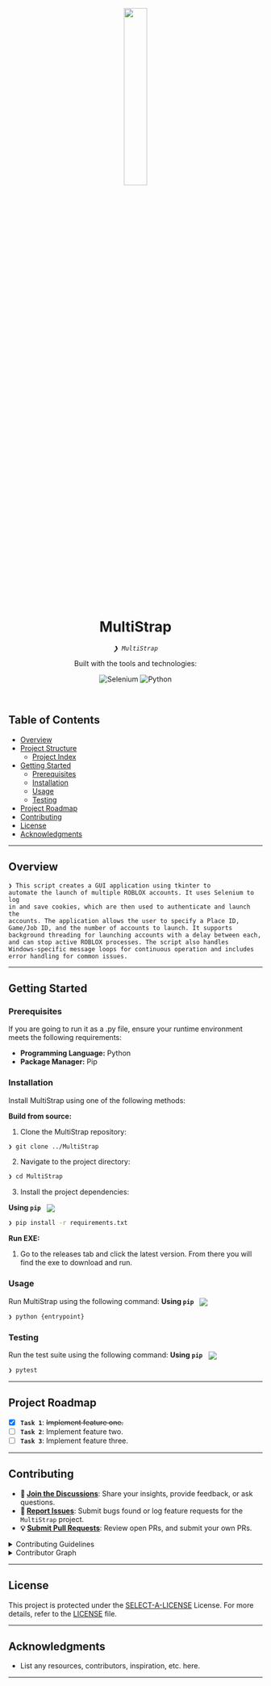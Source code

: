 <p align="center">
    <img src="https://raw.githubusercontent.com/Neeedrose/MultiStrap/refs/heads/main/multistrap.ico" align="center" width="30%">
</p>
<p align="center"><h1 align="center">MultiStrap</h1></p>
<p align="center">
	<em><code>❯ MultiStrap</code></em>
</p>
<p align="center">
	<!-- local repository, no metadata badges. --></p>
<p align="center">Built with the tools and technologies:</p>
<p align="center">
	<img src="https://img.shields.io/badge/Selenium-43B02A.svg?style=default&logo=Selenium&logoColor=white" alt="Selenium">
	<img src="https://img.shields.io/badge/Python-3776AB.svg?style=default&logo=Python&logoColor=white" alt="Python">
</p>
<br>

##  Table of Contents

- [ Overview](#-overview)
- [ Project Structure](#-project-structure)
  - [ Project Index](#-project-index)
- [ Getting Started](#-getting-started)
  - [ Prerequisites](#-prerequisites)
  - [ Installation](#-installation)
  - [ Usage](#-usage)
  - [ Testing](#-testing)
- [ Project Roadmap](#-project-roadmap)
- [ Contributing](#-contributing)
- [ License](#-license)
- [ Acknowledgments](#-acknowledgments)

---

##  Overview

<code>❯ This script creates a GUI application using tkinter to automate the launch of multiple ROBLOX accounts. It uses Selenium to log in and save cookies, which are then used to authenticate and launch the accounts. The application allows the user to specify a Place ID, Game/Job ID, and the number of accounts to launch. It supports background threading for launching accounts with a delay between each, and can stop active ROBLOX processes. The script also handles Windows-specific message loops for continuous operation and includes error handling for common issues.</code>

---
##  Getting Started

###  Prerequisites

If you are going to run it as a .py file, ensure your runtime environment meets the following requirements:

- **Programming Language:** Python
- **Package Manager:** Pip


###  Installation

Install MultiStrap using one of the following methods:

**Build from source:**

1. Clone the MultiStrap repository:
```sh
❯ git clone ../MultiStrap
```

2. Navigate to the project directory:
```sh
❯ cd MultiStrap
```

3. Install the project dependencies:


**Using `pip`** &nbsp; [<img align="center" src="https://img.shields.io/badge/Pip-3776AB.svg?style={badge_style}&logo=pypi&logoColor=white" />](https://pypi.org/project/pip/)

```sh
❯ pip install -r requirements.txt
```

**Run EXE:**

1. Go to the releases tab and click the latest version. From there you will find the exe to download and run.



###  Usage
Run MultiStrap using the following command:
**Using `pip`** &nbsp; [<img align="center" src="https://img.shields.io/badge/Pip-3776AB.svg?style={badge_style}&logo=pypi&logoColor=white" />](https://pypi.org/project/pip/)

```sh
❯ python {entrypoint}
```


###  Testing
Run the test suite using the following command:
**Using `pip`** &nbsp; [<img align="center" src="https://img.shields.io/badge/Pip-3776AB.svg?style={badge_style}&logo=pypi&logoColor=white" />](https://pypi.org/project/pip/)

```sh
❯ pytest
```


---
##  Project Roadmap

- [X] **`Task 1`**: <strike>Implement feature one.</strike>
- [ ] **`Task 2`**: Implement feature two.
- [ ] **`Task 3`**: Implement feature three.

---

##  Contributing

- **💬 [Join the Discussions](https://LOCAL//MultiStrap/discussions)**: Share your insights, provide feedback, or ask questions.
- **🐛 [Report Issues](https://LOCAL//MultiStrap/issues)**: Submit bugs found or log feature requests for the `MultiStrap` project.
- **💡 [Submit Pull Requests](https://LOCAL//MultiStrap/blob/main/CONTRIBUTING.md)**: Review open PRs, and submit your own PRs.

<details closed>
<summary>Contributing Guidelines</summary>

1. **Fork the Repository**: Start by forking the project repository to your LOCAL account.
2. **Clone Locally**: Clone the forked repository to your local machine using a git client.
   ```sh
   git clone MultiStrap
   ```
3. **Create a New Branch**: Always work on a new branch, giving it a descriptive name.
   ```sh
   git checkout -b new-feature-x
   ```
4. **Make Your Changes**: Develop and test your changes locally.
5. **Commit Your Changes**: Commit with a clear message describing your updates.
   ```sh
   git commit -m 'Implemented new feature x.'
   ```
6. **Push to LOCAL**: Push the changes to your forked repository.
   ```sh
   git push origin new-feature-x
   ```
7. **Submit a Pull Request**: Create a PR against the original project repository. Clearly describe the changes and their motivations.
8. **Review**: Once your PR is reviewed and approved, it will be merged into the main branch. Congratulations on your contribution!
</details>

<details closed>
<summary>Contributor Graph</summary>
<br>
<p align="left">
   <a href="https://LOCAL{//MultiStrap/}graphs/contributors">
      <img src="https://contrib.rocks/image?repo=/MultiStrap">
   </a>
</p>
</details>

---

##  License

This project is protected under the [SELECT-A-LICENSE](https://choosealicense.com/licenses) License. For more details, refer to the [LICENSE](https://choosealicense.com/licenses/) file.

---

##  Acknowledgments

- List any resources, contributors, inspiration, etc. here.

---
